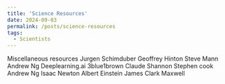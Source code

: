 ```yaml
---
title: 'Science Resources'
date: 2024-09-03
permalink: /posts/science-resources
tags:
  - Scientists
---
```




Miscellaneous resources Jurgen Schimduber Geoffrey Hinton Steve Mann Andrew Ng Deeplearning.ai 3blue1brown Claude Shannon Stephen cook Andrew Ng Isaac Newton Albert Einstein James Clark Maxwell
